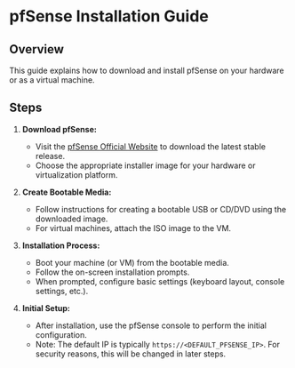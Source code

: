 # pfSense Installation Guide

## Overview
This guide explains how to download and install pfSense on your hardware or as a virtual machine.

## Steps

1. **Download pfSense:**
   - Visit the [pfSense Official Website](https://www.pfsense.org/) to download the latest stable release.
   - Choose the appropriate installer image for your hardware or virtualization platform.

2. **Create Bootable Media:**
   - Follow instructions for creating a bootable USB or CD/DVD using the downloaded image.
   - For virtual machines, attach the ISO image to the VM.

3. **Installation Process:**
   - Boot your machine (or VM) from the bootable media.
   - Follow the on-screen installation prompts.
   - When prompted, configure basic settings (keyboard layout, console settings, etc.).

4. **Initial Setup:**
   - After installation, use the pfSense console to perform the initial configuration.
   - Note: The default IP is typically `https://<DEFAULT_PFSENSE_IP>`. For security reasons, this will be changed in later steps.
